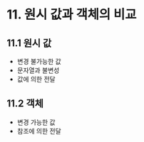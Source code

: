 # 11. 원시 값과 객체의 비교

## 11.1 원시 값

- 변경 불가능한 값
- 문자열과 불변성
- 값에 의한 전달

## 11.2 객체

- 변경 가능한 값
- 참조에 의한 전달
